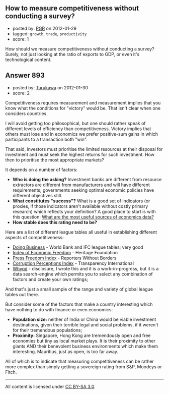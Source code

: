 ## How to measure competitiveness without conducting a survey?

- posted by: [PGR](https://stackexchange.com/users/-1/632-pgr) on 2012-01-29
- tagged: `growth`, `trade`, `productivity`
- score: 1

How should we measure competitiveness without conducting a survey? Surely, not just looking at the ratio of exports to GDP, or even it's technological content. 


## Answer 893

- posted by: [Turukawa](https://stackexchange.com/users/-1/48-turukawa) on 2012-01-30
- score: 2

<p>Competitiveness requires measurement and measurement implies that you know what the conditions for "victory" would be.  That isn't clear when one considers countries.</p>

<p>I will avoid getting too philosophical, but one should rather speak of different levels of efficiency than competitiveness.  Victory implies that others must lose and in economics we prefer positive-sum gains in which participants to a transaction both "win".</p>

<p>That said, investors must prioritise the limited resources at their disposal for investment and must seek the highest returns for such investment.  How then to prioritise the most appropriate markets?</p>

<p>It depends on a number of factors:</p>

<ul>
<li><strong>Who is doing the asking?</strong> Investment banks are different from resource extractors are different from manufacturers and will have different requirements; governments seeking optimal economic policies have different objectives still.</li>
<li><strong>What constitutes "success"?</strong> What is a good set of indicators (or proxies, if those indicators aren't available without costly primary research) which reflects your definition? A good place to start is with this question: <a href="http://economics.stackexchange.com/questions/179/what-are-the-most-useful-sources-of-economics-data/">What are the most useful sources of economics data?</a></li>
<li><strong>How stable does this rating need to be?</strong></li>
</ul>

<p>Here are a list of different league tables all useful in establishing different aspects of competitiveness:</p>

<ul>
<li><a href="http://www.doingbusiness.org/" rel="nofollow">Doing Business</a> - World Bank and IFC league tables; very good</li>
<li><a href="http://www.heritage.org/index/ranking.aspx" rel="nofollow">Index of Economic Freedom</a> - Heritage Foundation</li>
<li><a href="http://en.rsf.org/press-freedom-index-2011-2012,1043.html" rel="nofollow">Press Freedom Index</a> - Reporters Without Borders</li>
<li><a href="http://www.transparency.org/policy_research/surveys_indices/cpi" rel="nofollow">Corruption Perceptions Index</a> - Transparency International</li>
<li><a href="http://www.whyqd.com/" rel="nofollow">Whyqd</a> - disclosure, I wrote this and it is a work-in-progress, but it is a data search-engine which permits you to select any combination of factors and create your own ratings;</li>
</ul>

<p>And that's just a small sample of the range and variety of global league tables out there.</p>

<p>But consider some of the factors that make a country interesting which have nothing to do with finance or even economics:</p>

<ul>
<li><strong>Population size:</strong> neither of India or China would be viable investment destinations, given their terrible legal and social problems, if it weren't for their tremendous populations;</li>
<li><strong>Proximity:</strong> Singapore, Hong Kong are tremendously open and free economies but tiny as local market plays.  It is their proximity to other giants AND their benevolent business environments which make them interesting.  Mauritius, just as open, is too far away.</li>
</ul>

<p>All of which is to indicate that measuring competitiveness can be rather more complex than simply getting a sovereign rating from S&amp;P, Moodeys or Fitch.</p>




---

All content is licensed under [CC BY-SA 3.0](https://creativecommons.org/licenses/by-sa/3.0/).
